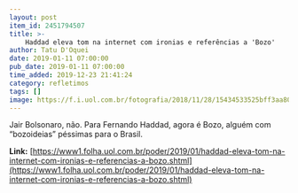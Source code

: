 ```yaml
---
layout: post
item_id: 2451794507
title: >-
    Haddad eleva tom na internet com ironias e referências a 'Bozo'
author: Tatu D'Oquei
date: 2019-01-11 07:00:00
pub_date: 2019-01-11 07:00:00
time_added: 2019-12-23 21:41:24
category: refletimos
tags: []
image: https://f.i.uol.com.br/fotografia/2018/11/28/15434533525bff3aa80d094_1543453352_3x2_rt.jpg
---
```


Jair Bolsonaro, não. Para Fernando Haddad, agora é Bozo, alguém com “bozoideias” péssimas para o Brasil.

**Link:** [https://www1.folha.uol.com.br/poder/2019/01/haddad-eleva-tom-na-internet-com-ironias-e-referencias-a-bozo.shtml](https://www1.folha.uol.com.br/poder/2019/01/haddad-eleva-tom-na-internet-com-ironias-e-referencias-a-bozo.shtml)

